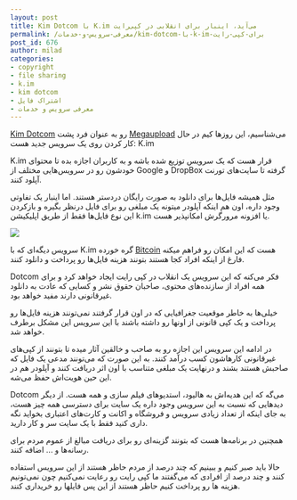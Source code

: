 ```yaml
---
layout: post
title: Kim Dotcom با K.im می‌آید، اینبار برای انقلابی در کپی‌رایت
permalink: /معرفی-سرویس-و-خدمات/kim-dotcom-با-k-im-برای-کپی-رایت
post_id: 676
author: milad
categories: 
- copyright
- file sharing
- k.im
- kim dotcom
- اشتراک فایل
- معرفی سرویس و خدمات
---
```


[Kim Dotcom](https://en.wikipedia.org/wiki/Kim_Dotcom) رو به عنوان فرد پشت 
[Megaupload](https://en.wikipedia.org/wiki/Megaupload) می‌شناسیم، این روزها کیم در حال کار کردن روی یک سرویس جدید هست: K.im

K.im قرار هست که یک سرویس توزیع شده باشه و به کاربران اجازه بده تا محتوای خودشون رو در سرویس‌هایی مختلف از Google و DropBox گرفته تا سایت‌های تورنت آپلود کنند.

مثل همیشه فایل‌ها برای دانلود به صورت رایگان دردستر هستند. اما اینبار یک تفاوتی وجود داره، اون هم اینکه آپلودر میتونه یک مبلغی رو برای فایل درنظر بگیره و بازکردن این نوع فایل‌ها فقط از طریق اپلیکیشن k.im یا افزونه مرورگرش امکانپذیر هست.


[![](/assets/images/wp/2017/08/kimdemo-300x232.png)](/assets/images/wp/2017/08/kimdemo.png)

سرویس دیگه‌ای که با K.im گره خورده 
[Bitcoin](https://en.wikipedia.org/wiki/Bitcoin) هست که این امکان رو فراهم میکنه فارغ از اینکه افراد کجا هستند بتونند هزینه فایل‌ها رو پرداخت و دانلود کنند.

Dotcom فکر می‌کنه که این سرویس یک انقلاب در کپی رایت ایجاد خواهد کرد و برای همه افراد از سازنده‌های محتوی، صاحبان حقوق نشر و کسایی که عادت به دانلود غیرقانونی دارند مفید خواهد بود.

خیلی‌ها به خاطر موقعیت جغرافیایی که در اون قرار گرفتند نمی‌تونند هزینه فایل‌ها رو پرداخت و یک کپی قانونی از اونها رو داشته باشند با این سرویس این مشکل برطرف خواهد شد.

در ادامه این سرویس این اجازه رو به صاحب و خالقین آثار میده تا بتونند از کپی‌های غیرقانونی کارهاشون کسب درآمد کنند. به این صورت که می‌تونند مدعی یک فایل که صاحبش هستند بشند و درنهایت یک مبلغی متناسب با اون اثر دریافت کنند و آپلودر هم در این حین هویت‌اش حفظ می‌شه.

Dotcom می‌گه که این هدیه‌اش به هالیود، استدیوهای فیلم سازی و همه هست. از دیگر دیدهایی که نسبت به این سرویس وجود داره یک سایت برای دسترسی همه چیز هست، به جای اینکه از تعداد زیادی سرویس و فروشگاه و اکانت و کارت‌های اعتباری بخواید نگه داری کنید فقط با یک سایت سر و کار دارید.

همچنین در برنامه‌ها هست که بتونند گزینه‌ای رو برای دریافت مبالغ از عموم مردم برای رسانه‌ها و ... اضافه کنند.

حالا باید صبر کنیم و ببینیم که چند درصد از مردم حاظر هستند از این سرویس استفاده کنند و چند درصد از افرادی که می‌گفتند ما کپی رایت رو رعایت نمی‌کنیم چون نمی‌تونیم هزینه ها رو پرداخت کنیم حاظر هستند از این پس فایلها رو خریداری کنند.